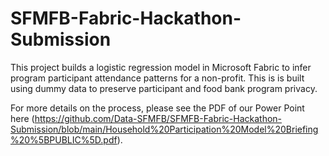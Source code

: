 # SFMFB-Fabric-Hackathon-Submission
This project builds a logistic regression model in Microsoft Fabric to infer program participant attendance patterns for a non-profit. This is is built using dummy data to preserve participant and food bank program privacy. 

For more details on the process, please see the PDF of our Power Point here (https://github.com/Data-SFMFB/SFMFB-Fabric-Hackathon-Submission/blob/main/Household%20Participation%20Model%20Briefing%20%5BPUBLIC%5D.pdf). 
